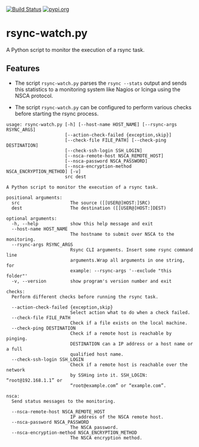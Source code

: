 [![Build Status](https://travis-ci.org/Josef-Friedrich/rsync-watch.svg?branch=master)](https://travis-ci.org/Josef-Friedrich/rsync-watch)
[![pypi.org](http://img.shields.io/pypi/v/rsync_watch.svg)](https://pypi.python.org/pypi/rsync_watch)

# rsync-watch.py

A Python script to monitor the execution of a rsync task.

## Features

* The script `rsync-watch.py` parses the `rsync --stats` output and
  sends this statistics to a monitoring system like Nagios or Icinga
  using the NSCA protocol.

* The script `rsync-watch.py` can be configured to perform various
  checks before starting the rsync process.



```
usage: rsync-watch.py [-h] [--host-name HOST_NAME] [--rsync-args RSYNC_ARGS]
                      [--action-check-failed {exception,skip}]
                      [--check-file FILE_PATH] [--check-ping DESTINATION]
                      [--check-ssh-login SSH_LOGIN]
                      [--nsca-remote-host NSCA_REMOTE_HOST]
                      [--nsca-password NSCA_PASSWORD]
                      [--nsca-encryption-method NSCA_ENCRYPTION_METHOD] [-v]
                      src dest

A Python script to monitor the execution of a rsync task.

positional arguments:
  src                   The source ([[USER@]HOST:]SRC)
  dest                  The destination ([[USER@]HOST:]DEST)

optional arguments:
  -h, --help            show this help message and exit
  --host-name HOST_NAME
                        The hostname to submit over NSCA to the monitoring.
  --rsync-args RSYNC_ARGS
                        Rsync CLI arguments. Insert some rsync command line
                        arguments.Wrap all arguments in one string, for
                        example: --rsync-args '--exclude "this folder"'
  -v, --version         show program's version number and exit

checks:
  Perform different checks before running the rsync task.

  --action-check-failed {exception,skip}
                        Select action what to do when a check failed.
  --check-file FILE_PATH
                        Check if a file exists on the local machine.
  --check-ping DESTINATION
                        Check if a remote host is reachable by pinging.
                        DESTINATION can a IP address or a host name or a full
                        qualified host name.
  --check-ssh-login SSH_LOGIN
                        Check if a remote host is reachable over the network
                        by SSHing into it. SSH_LOGIN: “root@192.168.1.1” or
                        “root@example.com” or “example.com”.

nsca:
  Send status messages to the monitoring.

  --nsca-remote-host NSCA_REMOTE_HOST
                        IP address of the NSCA remote host.
  --nsca-password NSCA_PASSWORD
                        The NSCA password.
  --nsca-encryption-method NSCA_ENCRYPTION_METHOD
                        The NSCA encryption method.

```
